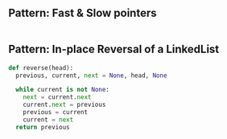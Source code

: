 ## Pattern: Fast & Slow pointers 

```
```

## Pattern: In-place Reversal of a LinkedList

``` python
def reverse(head):
  previous, current, next = None, head, None

  while current is not None:
    next = current.next  
    current.next = previous  
    previous = current  
    current = next  
  return previous
```
